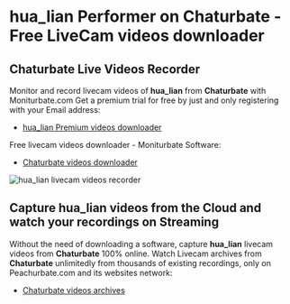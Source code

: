 # hua_lian Performer on Chaturbate - Free LiveCam videos downloader

## Chaturbate Live Videos Recorder

Monitor and record livecam videos of **hua_lian** from **Chaturbate** with Moniturbate.com
Get a premium trial for free by just and only registering with your Email address:
* [hua_lian Premium videos downloader](https://moniturbate.com/request-demo-licence-key.html)

Free livecam videos downloader - Moniturbate Software:
* [Chaturbate videos downloader](https://moniturbate.com/moniturbate-download-software.html)

![hua_lian livecam videos recorder](https://peachurnet.com/templates/moniturbate-software.png)


## Capture hua_lian videos from the Cloud and watch your recordings on Streaming

Without the need of downloading a software, capture **hua_lian** livecam videos from **Chaturbate** 100% online.
Watch Livecam archives from **Chaturbate** unlimitedly from thousands of existing recordings, only on Peachurbate.com and its websites network:
* [Chaturbate videos archives](https://peachurnet.com/)